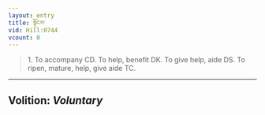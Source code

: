 ```yaml
---
layout: entry
title: སྟོངས་
vid: Hill:0744
vcount: 0
---
```

> 1\. To accompany CD\. To help, benefit DK\. To give help, aide DS\. To ripen, mature, help, give aide TC\.

---
Volition: _Voluntary_
---

